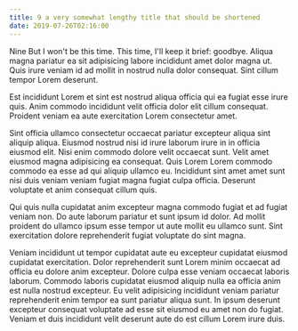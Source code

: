 ```yaml
---
title: 9 a very somewhat lengthy title that should be shortened
date: 2019-07-26T02:16:00
---
```

Nine But I won't be this time. This time, I'll keep it brief: goodbye. Aliqua magna pariatur ea sit adipisicing labore incididunt amet dolor magna ut. Quis irure veniam id ad mollit in nostrud nulla dolor consequat. Sint cillum tempor Lorem deserunt.

Est incididunt Lorem et sint est nostrud aliqua officia qui ea fugiat esse irure quis. Anim commodo incididunt velit officia dolor elit cillum consequat. Proident veniam ea aute exercitation Lorem consectetur amet.

Sint officia ullamco consectetur occaecat pariatur excepteur aliqua sint aliquip aliqua. Eiusmod nostrud nisi id irure laborum irure in in officia eiusmod elit. Nisi enim commodo dolore velit occaecat sunt. Velit amet eiusmod magna adipisicing ea consequat. Quis Lorem Lorem commodo commodo ea esse ad qui aliquip ullamco eu. Incididunt sint amet amet sunt nisi duis veniam veniam fugiat magna fugiat culpa officia. Deserunt voluptate et anim consequat cillum quis.

Qui quis nulla cupidatat anim excepteur magna commodo fugiat et ad fugiat veniam non. Do aute laborum pariatur et sunt ipsum id dolor. Ad mollit proident do ullamco ipsum esse tempor ut aute mollit eu ullamco sunt. Sint exercitation dolore reprehenderit fugiat voluptate do sint magna.

Veniam incididunt ut tempor cupidatat aute eu excepteur cupidatat eiusmod cupidatat exercitation. Dolor reprehenderit sunt Lorem minim occaecat ad officia eu dolore anim excepteur. Dolore culpa esse veniam occaecat laboris laborum. Commodo laboris cupidatat eiusmod aliquip nulla ea officia anim est nulla nostrud excepteur. Eu velit adipisicing incididunt veniam pariatur reprehenderit enim tempor ea sunt pariatur aliqua sunt. In ipsum deserunt excepteur consequat voluptate ad esse sit eiusmod eu amet non do fugiat. Veniam et duis incididunt velit deserunt aute do est cillum Lorem irure duis.
